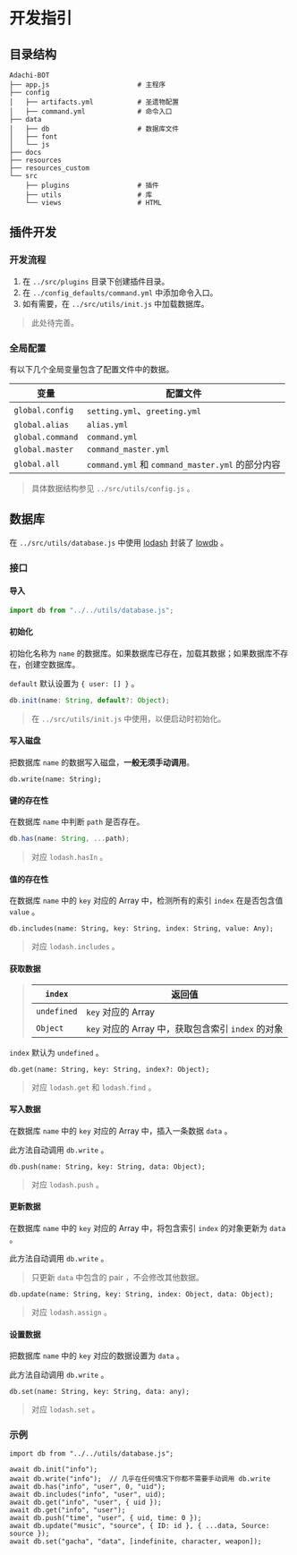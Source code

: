 # 开发指引

## 目录结构

```
Adachi-BOT
├── app.js                      # 主程序
├── config
│   ├── artifacts.yml           # 圣遗物配置
│   ├── command.yml             # 命令入口
├── data
│   ├── db                      # 数据库文件
│   ├── font
│   └── js
├── docs
├── resources
├── resources_custom
└── src
    ├── plugins                 # 插件
    ├── utils                   # 库
    └── views                   # HTML
```

## 插件开发

### 开发流程

1. 在 `../src/plugins` 目录下创建插件目录。
2. 在 `../config_defaults/command.yml` 中添加命令入口。
3. 如有需要，在 `../src/utils/init.js` 中加载数据库。

> 此处待完善。

### 全局配置

有以下几个全局变量包含了配置文件中的数据。

| 变量 | 配置文件 |
| --- | --- |
| `global.config` | `setting.yml`、`greeting.yml` |
| `global.alias` | `alias.yml`
| `global.command` | `command.yml` |
| `global.master` | `command_master.yml` |
| `global.all` | `command.yml` 和 `command_master.yml` 的部分内容 |

> 具体数据结构参见 `../src/utils/config.js` 。

## 数据库

在 `../src/utils/database.js` 中使用 [lodash](https://github.com/lodash/lodash) 封装了 [lowdb](https://github.com/typicode/lowdb) 。

### 接口

#### 导入

```js
import db from "../../utils/database.js";
```

#### 初始化

初始化名称为 `name` 的数据库。如果数据库已存在，加载其数据；如果数据库不存在，创建空数据库。

`default` 默认设置为 `{ user: [] }` 。

```js
db.init(name: String, default?: Object);
```

> 在 `../src/utils/init.js` 中使用，以便启动时初始化。

#### 写入磁盘

把数据库 `name` 的数据写入磁盘，**一般无须手动调用**。

```
db.write(name: String);
```

#### 键的存在性

在数据库 `name` 中判断 `path` 是否存在。

```js
db.has(name: String, ...path);
```

> 对应 `lodash.hasIn` 。

#### 值的存在性

在数据库 `name` 中的 `key` 对应的 Array 中，检测所有的索引 `index` 在是否包含值 `value` 。

```
db.includes(name: String, key: String, index: String, value: Any);
```

> 对应 `lodash.includes` 。

#### 获取数据

> | `index` | 返回值 |
> | --- | --- |
> | `undefined` | `key` 对应的 Array  |
> | `Object` | `key` 对应的 Array 中，获取包含索引 `index` 的对象 |

`index` 默认为 `undefined` 。

```
db.get(name: String, key: String, index?: Object);
```

> 对应 `lodash.get` 和 `lodash.find` 。

#### 写入数据

在数据库 `name` 中的 `key` 对应的 Array 中，插入一条数据 `data` 。

此方法自动调用 `db.write` 。

```
db.push(name: String, key: String, data: Object);
```

> 对应 `lodash.push` 。

#### 更新数据

在数据库 `name` 中的 `key` 对应的 Array 中，将包含索引 `index` 的对象更新为 `data` 。

此方法自动调用 `db.write` 。

> 只更新 `data` 中包含的 pair ，不会修改其他数据。

```
db.update(name: String, key: String, index: Object, data: Object);
```

> 对应 `lodash.assign` 。

#### 设置数据

把数据库 `name` 中的 `key` 对应的数据设置为 `data` 。

此方法自动调用 `db.write` 。

```
db.set(name: String, key: String, data: any);
```

> 对应 `lodash.set` 。

### 示例

```
import db from "../../utils/database.js";

await db.init("info");
await db.write("info");  // 几乎在任何情况下你都不需要手动调用 db.write
await db.has("info", "user", 0, "uid");
await db.includes("info", "user", uid);
await db.get("info", "user", { uid });
await db.get("info", "user");
await db.push("time", "user", { uid, time: 0 });
await db.update("music", "source", { ID: id }, { ...data, Source: source });
await db.set("gacha", "data", [indefinite, character, weapon]);
```
